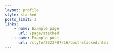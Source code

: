 ```yaml
---
layout: profile
style: stacked
posts_limit: 3
links: 
    - name: Example page
      url: /page/stacked
    - name: Example post
      url: /style/2023/07/16/post-stacked.html
---
```

